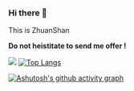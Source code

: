 ### Hi there 👋




<!--
**ZhuanShan/ZhuanShan** is a ✨ _special_ ✨ repository because its `README.md` (this file) appears on your GitHub profile.

Here are some ideas to get you started:

- 🔭 I’m currently working on ...
- 🌱 I’m currently learning ...
- 👯 I’m looking to collaborate on ...
- 🤔 I’m looking for help with ...
- 💬 Ask me about ...
- 📫 How to reach me: ...
- 😄 Pronouns: ...
- ⚡ Fun fact: ...
-->

This is ZhuanShan

<p><strong>Do not heistitate to send me offer <wanghao100@126.com> ! </strong></p>

![](https://github-readme-stats.vercel.app/api?username=ZhuanShan)
[![Top Langs](https://github-readme-stats.vercel.app/api/top-langs/?username=ZhuanShan)](https://github.com/anuraghazra/github-readme-stats)

 [![Ashutosh's github activity graph](https://github-readme-activity-graph.cyclic.app/graph?username=ZhuanShan&theme=github)](https://github.com/ashutosh00710/github-readme-activity-graph)

